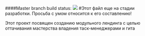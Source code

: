####Master branch build status:
![](https://travis-ci.org/alfamed/landing-implant.svg?branch=master)
#Этот файл еще на стадии разработки.
Просьба с умом относится к его составлению!

Этот проект посвящен созданию модульного лендинга с целью оттачивания мастерства владения таск-менеджерами и гита